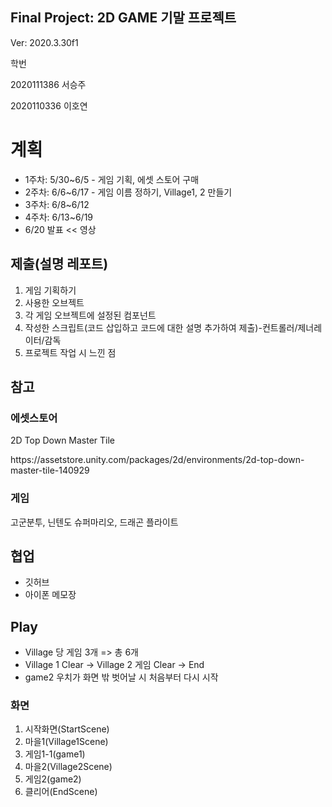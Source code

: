 ## Final Project: 2D GAME 기말 프로젝트
Ver: 2020.3.30f1

학번
<p>2020111386 서승주</p>
<p>2020110336 이호연</p>

# 계획
- 1주차: 5/30~6/5 - 게임 기획, 에셋 스토어 구매
- 2주차: 6/6~6/17 - 게임 이름 정하기, Village1, 2 만들기
- 3주차: 6/8~6/12
- 4주차: 6/13~6/19
- 6/20 발표 << 영상

## 제출(설명 레포트)
1. 게임 기획하기
2. 사용한 오브젝트
3. 각 게임 오브젝트에 설정된 컴포넌트
4. 작성한 스크립트(코드 삽입하고 코드에 대한 설명 추가하여 제출)-컨트롤러/제너레이터/감독
5. 프로젝트 작업 시 느낀 점

## 참고 
### 에셋스토어
2D Top Down Master Tile
<p>https://assetstore.unity.com/packages/2d/environments/2d-top-down-master-tile-140929</p>

### 게임 
고군분투, 닌텐도 슈퍼마리오, 드래곤 플라이트

## 협업
- 깃허브
- 아이폰 메모장

## Play
- Village 당 게임 3개 => 총 6개
- Village 1 Clear -> Village 2 게임 Clear -> End
- game2 우치가 화면 밖 벗어날 시 처음부터 다시 시작


### 화면
1. 시작화면(StartScene)
2. 마을1(Village1Scene)
3. 게임1-1(game1)
4. 마을2(Village2Scene)
5. 게임2(game2)
6. 클리어(EndScene)




